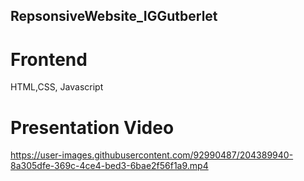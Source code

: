 ## RepsonsiveWebsite_IGGutberlet

# Frontend

HTML,CSS, Javascript

# Presentation Video






https://user-images.githubusercontent.com/92990487/204389940-8a305dfe-369c-4ce4-bed3-6bae2f56f1a9.mp4

